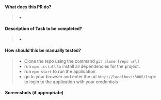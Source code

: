#### What does this PR do?
> - 
#### Description of Task to be completed?
> - 
#### How should this be manually tested?
> - Clone the repo using the command `git clone [repo url]`
> - run `npm install` to install all dependencies for the project.
> - run `npm start` to run the application.
> - go to your browser and enter the url `http://localhost:3000/login` to login to the application with your credentials
#### Screenshots (if appropriate)
